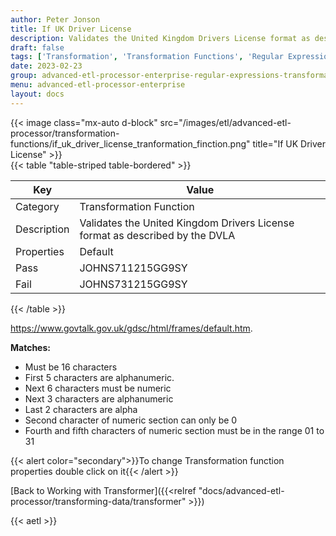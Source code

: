 ```yaml
---
author: Peter Jonson
title: If UK Driver License
description: Validates the United Kingdom Drivers License format as described by the DVLA
draft: false
tags: ['Transformation', 'Transformation Functions', 'Regular Expressions']
date: 2023-02-23
group: advanced-etl-processor-enterprise-regular-expressions-transformation
menu: advanced-etl-processor-enterprise
layout: docs
---
```


{{< image class="mx-auto d-block"  src="/images/etl/advanced-etl-processor/transformation-functions/if_uk_driver_license_tranformation_finction.png" title="If UK Driver License" >}}
\
{{< table "table-striped table-bordered" >}}

| Key         | Value                                                                        |
| ----------- | ---------------------------------------------------------------------------- |
| Category    | Transformation Function                                                      |
| Description | Validates the United Kingdom Drivers License format as described by the DVLA |
| Properties  | Default                                                                      |
| Pass        | JOHNS711215GG9SY                                                             |
| Fail        | JOHNS731215GG9SY                                                             |

{{< /table >}}

https://www.govtalk.gov.uk/gdsc/html/frames/default.htm.

**Matches:**

- Must be 16 characters
- First 5 characters are alphanumeric.
- Next 6 characters must be numeric
- Next 3 characters are alphanumeric
- Last 2 characters are alpha
- Second character of numeric section can only be 0
- Fourth and fifth characters of numeric section must be in the range 01 to 31

{{< alert color="secondary">}}To change Transformation function properties double click on it{{< /alert >}}

[Back to Working with Transformer]({{<relref "docs/advanced-etl-processor/transforming-data/transformer" >}})

{{< aetl >}}
